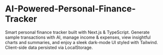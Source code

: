 # AI-Powered-Personal-Finance-Tracker
Smart personal finance tracker built with Next.js &amp; TypeScript. Generate sample transactions with AI, manage income &amp; expenses, view insightful charts and summaries, and enjoy a sleek dark-mode UI styled with Tailwind. Client-side data persisted via LocalStorage.
